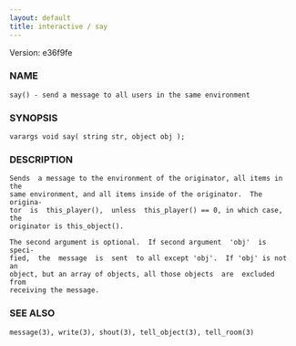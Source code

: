 ```yaml
---
layout: default
title: interactive / say
---
```


Version: e36f9fe




### NAME
    say() - send a message to all users in the same environment


### SYNOPSIS
    varargs void say( string str, object obj );


### DESCRIPTION
    Sends  a message to the environment of the originator, all items in the
    same environment, and all items inside of the originator.  The origina‐
    tor  is  this_player(),  unless  this_player() == 0, in which case, the
    originator is this_object().

    The second argument is optional.  If second argument  'obj'  is  speci‐
    fied,  the  message  is  sent  to all except 'obj'.  If 'obj' is not an
    object, but an array of objects, all those objects  are  excluded  from
    receiving the message.


### SEE ALSO
    message(3), write(3), shout(3), tell_object(3), tell_room(3)



